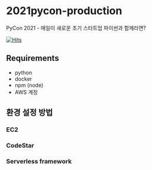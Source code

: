# 2021pycon-production
PyCon 2021 - 매일이 새로운 초기 스타트업 파이썬과 함께라면?

[![Hits](https://hits.seeyoufarm.com/api/count/incr/badge.svg?url=https%3A%2F%2Fgithub.com%2FTheStarkor%2F2021pycon-production&count_bg=%23FFE873&title_bg=%23646464&icon=&icon_color=%23E7E7E7&title=hits&edge_flat=false)](https://www.notion.so/thestar/e6f6b641bd8f493085e5f044182dcae3)

## Requirements

- python
- docker
- npm (node)
- AWS 계정

## 환경 설정 방법

### EC2

### CodeStar

### Serverless framework
